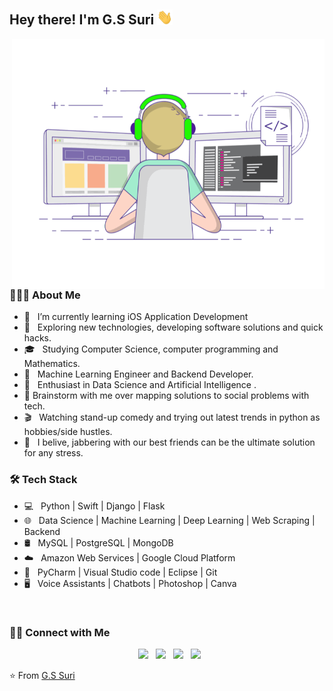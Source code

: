 <h2> Hey there! I'm G.S Suri <img src="./static/Hi.gif" width="25"></h2>
<img align="right" alt="GIF" src="./static/gif3.gif" width="500" height="400"/>

<h3> 👨🏻‍💻 About Me </h3>

- 🔭 &nbsp; I’m currently learning iOS Application Development
- 🤔 &nbsp; Exploring new technologies, developing software solutions and quick hacks.
- 🎓 &nbsp; Studying Computer Science, computer programming and Mathematics.
- 💼 &nbsp; Machine Learning Engineer and Backend Developer.
- 🌱 &nbsp; Enthusiast in Data Science and Artificial Intelligence .
- 💬 Brainstorm with me over mapping solutions to social problems with tech.
- 🎬 &nbsp; Watching stand-up comedy and trying out latest trends in python as hobbies/side hustles.
- 🤙 &nbsp; I belive, jabbering with our best friends can be the ultimate solution for any stress. 

<h3>🛠 Tech Stack</h3>

- 💻 &nbsp; Python | Swift | Django | Flask 
- 🌐 &nbsp; Data Science | Machine Learning | Deep Learning | Web Scraping | Backend 
- 🛢 &nbsp; MySQL | PostgreSQL | MongoDB
- ☁️ &nbsp; Amazon Web Services | Google Cloud Platform
- 🔧 &nbsp; PyCharm | Visual Studio code | Eclipse | Git
- 🖥 &nbsp; Voice Assistants | Chatbots | Photoshop | Canva

<br>

<h3> 🤝🏻 Connect with Me </h3>

<p align="center">
&nbsp; <a href="https://www.facebook.com/gurprasad.singh.9/" target="_blank" rel="noopener noreferrer"><img src="https://img.icons8.com/plasticine/100/000000/facebook.png" width="50" /></a>  
&nbsp; <a href="https://www.instagram.com/gurprasad_singh/" target="_blank" rel="noopener noreferrer"><img src="https://img.icons8.com/plasticine/100/000000/instagram-new.png" width="50" /></a>  
&nbsp; <a href="https://www.linkedin.com/in/gurprasad-singh/" target="_blank" rel="noopener noreferrer"><img src="https://img.icons8.com/plasticine/100/000000/linkedin.png" width="50" /></a>
&nbsp; <a href="mailto:gurprasad.opsc@gmail.com" target="_blank" rel="noopener noreferrer"><img src="https://img.icons8.com/plasticine/100/000000/gmail.png"  width="50" /></a>
</p>

⭐️ From [G.S Suri](https://github.com/GSdotSuri)


